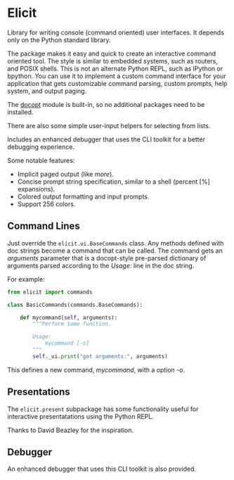 # Elicit

Library for writing console (command oriented) user interfaces. It depends only
on the Python standard library.

The package makes it easy and quick to create an interactive command oriented
tool. The style is similar to embedded systems, such as routers, and POSIX
shells. This is not an alternate Python REPL, such as IPython or bpython. You
can use it to implement a custom command interface for your application that
gets customizable command parsing, custom prompts, help system, and output
paging.

The [docopt](http://docopt.org/) module is built-in, so no additional packages
need to be installed.

There are also some simple user-input helpers for selecting from lists.

Includes an enhanced debugger that uses the CLI toolkit for a better debugging
experience.

Some notable features:

* Implicit paged output (like _more_).
* Concise prompt string specification, similar to a shell (percent [%] expansions).
* Colored output formatting and input prompts.
* Support 256 colors.


## Command Lines

Just override the `elicit.ui.BaseCommands` class. Any methods defined with doc
strings become a command that can be called. The command gets an _arguments_
parameter that is a docopt-style pre-parsed dictionary of arguments parsed
according to the *Usage:* line in the doc string.

For example:

```py
from elicit import commands

class BasicCommands(commands.BaseCommands):

    def mycommand(self, arguments):
        """Perform some function.

        Usage:
            mycommand [-o]
        """
        self._ui.print("got arguments:", arguments)
```

This defines a new command, _mycommand_, with a option *-o*.

## Presentations

The `elicit.present` subpackage has some functionality useful for interactive
presentatations using the Python REPL.

Thanks to David Beazley for the inspiration.

## Debugger

An enhanced debugger that uses this CLI toolkit is also provided.

